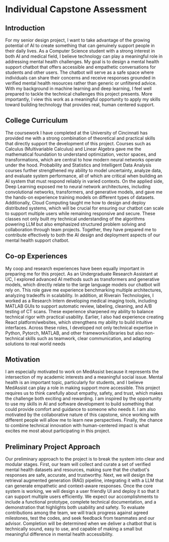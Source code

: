 # Individual Capstone Assessment

## Introduction
For my senior design project, I want to take advantage of the growing potential of AI to create something that can genuinely support people in their daily lives. As a Computer Science student with a strong interest in both AI and medical field, I believe technology can play a meaningful role in addressing mental health challenges. My goal is to design a mental health support chatbot that offers accessible and empathetic conversations for students and other users. The chatbot will serve as a safe space where individuals can share their concerns and receive responses grounded in verified mental health resources rather than generic or unfiltered advice. With my background in machine learning and deep learning, I feel well prepared to tackle the technical challenges this project presents. More importantly, I view this work as a meaningful opportunity to apply my skills toward building technology that provides real, human centered support.

## College Curriculum
The coursework I have completed at the University of Cincinnati has provided me with a strong combination of theoretical and practical skills that directly support the development of this project. Courses such as Calculus (Multivariable Calculus) and Linear Algebra gave me the mathematical foundation to understand optimization, vector spaces, and transformations, which are central to how modern neural networks operate under the hood. Probability and Statistics and Intelligent Data Analysis courses further strengthened my ability to model uncertainty, analyze data, and evaluate system performance, all of which are critical when building an AI system that must respond reliably in varied contexts. On the applied side, Deep Learning exposed me to neural network architectures, including convolutional networks, transformers, and generative models, and gave me the hands-on experience training models on different types of datasets. Additionally, Cloud Computing taught me how to design and deploy distributed systems, which will be crucial for ensuring our chatbot can scale to support multiple users while remaining responsive and secure. These classes not only built my technical understanding of the algorithms powering LLM but also emphasized structured problem solving and collaboration through team projects. Together, they have prepared me to contribute effectively to both the AI design and deployment aspects of our mental health support chatbot.

## Co-op Experiences
My coop and research experiences have been equally important in preparing me for this project. As an Undergraduate Research Assistant at UC, I explored advanced AI methods such as transformers and generative models, which directly relate to the large language models our chatbot will rely on. This role gave me experience benchmarking multiple architectures, analyzing tradeoffs in scalability. In addition, at Riverain Technologies, I worked as a Research Intern developing medical imaging tools, including MATLAB GUIs to support automatic review, labeling, cleaning, and A/B testing of CT scans. These experience sharpened my ability to balance technical rigor with practical usability. Earlier, I also had experience creating React platform/websites, which strengthens my ability to build intuitive interfaces. Across these roles, I developed not only technical expertise in Python, Pytorch, MATLAB, and other frameworks/libraries but also non-technical skills such as teamwork, clear communication, and adapting solutions to real world needs

## Motivation
I am especially motivated to work on MedAssist because it represents the intersection of my academic interests and a meaningful social issue. Mental health is an important topic, particularly for students, and I believe MedAssist can play a role in making support more accessible. This project requires us to think carefully about empathy, safety, and trust, which makes the challenge both exciting and rewarding. I am inspired by the opportunity to use my skills in AI and software development to build something that could provide comfort and guidance to someone who needs it. I am also motivated by the collaborative nature of this capstone, since working with different people will allow me to learn new perspectives. Finally, the chance to combine technical innovation with human-centered impact is what excites me most about participating in this project.

## Preliminary Project Approach
Our preliminary approach to the project is to break the system into clear and modular stages. First, our team will collect and curate a set of verified mental health datasets and resources, making sure that the chatbot's responses are safe, accurate, and trustworthy. Next, we will design the retrieval augmented generation (RAG) pipeline, integrating it with a LLM that can generate empathetic and context-aware responses. Once the core system is working, we will design a user friendly UI and deploy it so that it can support multiple users efficiently. We expect our accomplishments to include a functional prototype, complete technical documentation, and a demonstration that highlights both usability and safety. To evaluate contributions among the team, we will track progress against agreed milestones, test the codes, and seek feedback from teammates and our advisor. Completion will be determined when we deliver a chatbot that is technically sound, easy to use, and capable of making a small but meaningful difference in mental health accessibility.
